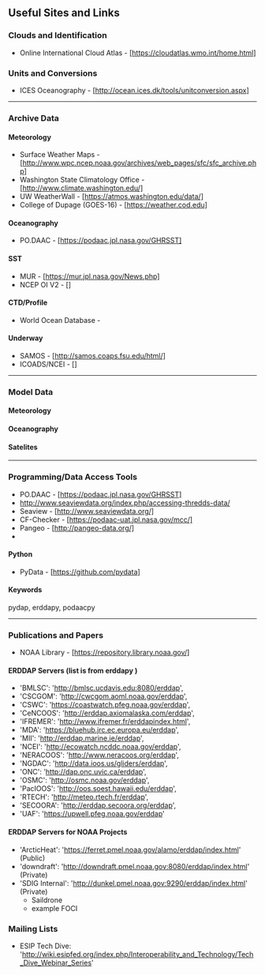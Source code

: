 Useful Sites and Links
----------------------

### Clouds and Identification
+ Online International Cloud Atlas - [https://cloudatlas.wmo.int/home.html]

### Units and Conversions
+ ICES Oceanography - [http://ocean.ices.dk/tools/unitconversion.aspx]
-------------------------------------------------------------------------------
### Archive Data
#### Meteorology
+ Surface Weather Maps - [http://www.wpc.ncep.noaa.gov/archives/web_pages/sfc/sfc_archive.php]
+ Washington State Climatology Office - [http://www.climate.washington.edu/]
+ UW WeatherWall - [https://atmos.washington.edu/data/]
+ College of Dupage (GOES-16) - [https://weather.cod.edu]

#### Oceanography   
+ PO.DAAC - [https://podaac.jpl.nasa.gov/GHRSST]

#### SST
+ MUR - [https://mur.jpl.nasa.gov/News.php]
+ NCEP OI V2 - []

#### CTD/Profile
+ World Ocean Database - 

#### Underway
+ SAMOS - [http://samos.coaps.fsu.edu/html/]
+ ICOADS/NCEI - []

-------------------------------------------------------------------------------
### Model Data
#### Meteorology

#### Oceanography

#### Satelites


-------------------------------------------------------------------------------
### Programming/Data Access Tools

+ PO.DAAC - [https://podaac.jpl.nasa.gov/GHRSST]
+ http://www.seaviewdata.org/index.php/accessing-thredds-data/
+ Seaview - [http://www.seaviewdata.org/]
+ CF-Checker - [https://podaac-uat.jpl.nasa.gov/mcc/]
+ Pangeo - [http://pangeo-data.org/]   
+ 
#### Python
+ PyData - [https://github.com/pydata]   


#### Keywords

pydap, erddapy, podaacpy

-------------------------------------------------------------------------------
### Publications and Papers

+ NOAA Library - [https://repository.library.noaa.gov/]

#### ERDDAP Servers (list is from erddapy )
- 'BMLSC': 'http://bmlsc.ucdavis.edu:8080/erddap',
- 'CSCGOM': 'http://cwcgom.aoml.noaa.gov/erddap',
- 'CSWC': 'https://coastwatch.pfeg.noaa.gov/erddap',
- 'CeNCOOS': 'http://erddap.axiomalaska.com/erddap',
- 'IFREMER': 'http://www.ifremer.fr/erddapindex.html',
- 'MDA': 'https://bluehub.jrc.ec.europa.eu/erddap',
- 'MII': 'http://erddap.marine.ie/erddap',
- 'NCEI': 'http://ecowatch.ncddc.noaa.gov/erddap',
- 'NERACOOS': 'http://www.neracoos.org/erddap',
- 'NGDAC': 'http://data.ioos.us/gliders/erddap',
- 'ONC': 'http://dap.onc.uvic.ca/erddap',
- 'OSMC': 'http://osmc.noaa.gov/erddap',
- 'PacIOOS': 'http://oos.soest.hawaii.edu/erddap',
- 'RTECH': 'http://meteo.rtech.fr/erddap',
- 'SECOORA': 'http://erddap.secoora.org/erddap',
- 'UAF': 'https://upwell.pfeg.noaa.gov/erddap'

#### ERDDAP Servers for NOAA Projects
- 'ArcticHeat': 'https://ferret.pmel.noaa.gov/alamo/erddap/index.html' (Public)
- 'downdraft': 'http://downdraft.pmel.noaa.gov:8080/erddap/index.html' (Private)
- 'SDIG Internal': 'http://dunkel.pmel.noaa.gov:9290/erddap/index.html' (Private)
    + Saildrone
    + example FOCI


### Mailing Lists
+ ESIP Tech Dive: 'http://wiki.esipfed.org/index.php/Interoperability_and_Technology/Tech_Dive_Webinar_Series'
